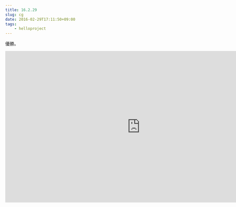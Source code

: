 ```yaml
---
title: 16.2.29
slug: cg
date: 2016-02-29T17:11:50+09:00
tags:
    - helloproject
---
```

優勝。

<div class="youtube">
    <iframe width="854" height="480" src="https://www.youtube.com/embed/ec0xLC70Z4Y" frameborder="0" allowfullscreen></iframe>
</div>
